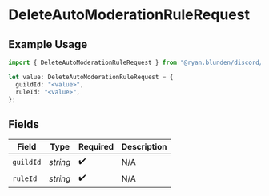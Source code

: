 # DeleteAutoModerationRuleRequest

## Example Usage

```typescript
import { DeleteAutoModerationRuleRequest } from "@ryan.blunden/discord/models/operations";

let value: DeleteAutoModerationRuleRequest = {
  guildId: "<value>",
  ruleId: "<value>",
};
```

## Fields

| Field              | Type               | Required           | Description        |
| ------------------ | ------------------ | ------------------ | ------------------ |
| `guildId`          | *string*           | :heavy_check_mark: | N/A                |
| `ruleId`           | *string*           | :heavy_check_mark: | N/A                |